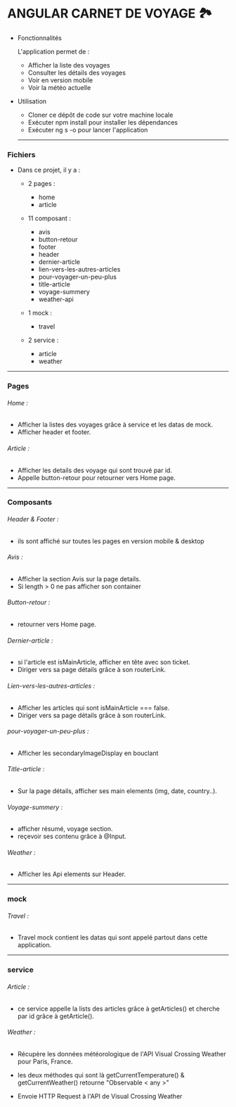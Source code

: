# ANGULAR CARNET DE VOYAGE 🏞️

* Fonctionnalités

  L'application permet de : 

   * Afficher la liste des voyages
   * Consulter les détails des voyages
   * Voir en version mobile
   * Voir la météo actuelle

* Utilisation 

  * Cloner ce dépôt de code sur votre machine locale
  * Exécuter npm install pour installer les dépendances
  * Exécuter ng s -o pour lancer l'application

  ---
### Fichiers

* Dans ce projet, il y a :

  - 2 pages :
    - home
    - article

  - 11 composant :
    - avis
    - button-retour
    - footer
    - header
    - dernier-article
    - lien-vers-les-autres-articles
    - pour-voyager-un-peu-plus
    - title-article
    - voyage-summery
    - weather-api

  - 1 mock :
    - travel

  - 2 service : 
    - article
    - weather

---

### Pages 

###### Home : 
  - Afficher la listes des voyages grâce à service et les datas de mock.
  - Afficher header et footer.

###### Article : 
   - Afficher les details des voyage qui sont trouvé par id.
   - Appelle button-retour pour retourner vers Home page.
  
---
### Composants 

###### Header & Footer : 
  - ils sont affiché sur toutes les pages en version mobile & desktop

###### Avis : 
  - Afficher la section Avis sur la page details.
  - Si length > 0 ne pas afficher son container

###### Button-retour : 
  - retourner vers Home page.

###### Dernier-article :
  - si l'article est isMainArticle, afficher en tête avec son ticket.
  - Diriger vers sa page détails grâce à son routerLink.

###### Lien-vers-les-autres-articles :
  - Afficher les articles qui sont isMainArticle === false.
  - Diriger vers sa page détails grâce à son routerLink.

###### pour-voyager-un-peu-plus : 
  - Afficher les secondaryImageDisplay en bouclant

###### Title-article : 
  - Sur la page détails, afficher ses main elements (img, date, country..).

###### Voyage-summery : 
  - afficher résumé, voyage section. 
  - reçevoir ses contenu grâce à @Input.

###### Weather : 
  - Afficher les Api elements sur Header.


---

### mock 

###### Travel : 
  - Travel mock contient les datas qui sont appelé partout dans cette application.

---

### service 

###### Article : 
  - ce service appelle la lists des articles grâce à getArticles() et cherche par id grâce à getArticle().

###### Weather : 
  - Récupère les données météorologique de l'API Visual Crossing Weather pour Paris, France.

  - les deux méthodes qui sont là getCurrentTemperature() & getCurrentWeather() retourne "Observable < any >"

  - Envoie HTTP Request à l'API de Visual Crossing Weather  


